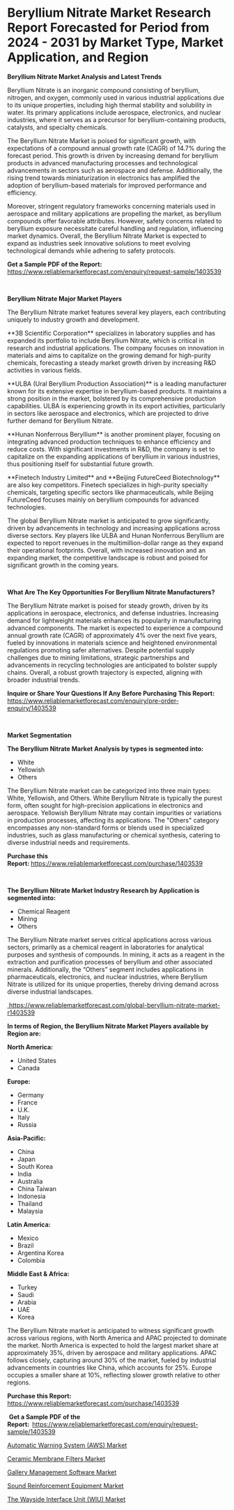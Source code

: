 <p><h1>Beryllium Nitrate Market Research Report Forecasted for Period from 2024 -  2031 by Market Type, Market Application, and Region</h1></p><p><strong>Beryllium Nitrate Market Analysis and Latest Trends</strong></p>
<p><p>Beryllium Nitrate is an inorganic compound consisting of beryllium, nitrogen, and oxygen, commonly used in various industrial applications due to its unique properties, including high thermal stability and solubility in water. Its primary applications include aerospace, electronics, and nuclear industries, where it serves as a precursor for beryllium-containing products, catalysts, and specialty chemicals.</p><p>The Beryllium Nitrate Market is poised for significant growth, with expectations of a compound annual growth rate (CAGR) of 14.7% during the forecast period. This growth is driven by increasing demand for beryllium products in advanced manufacturing processes and technological advancements in sectors such as aerospace and defense. Additionally, the rising trend towards miniaturization in electronics has amplified the adoption of beryllium-based materials for improved performance and efficiency.</p><p>Moreover, stringent regulatory frameworks concerning materials used in aerospace and military applications are propelling the market, as beryllium compounds offer favorable attributes. However, safety concerns related to beryllium exposure necessitate careful handling and regulation, influencing market dynamics. Overall, the Beryllium Nitrate Market is expected to expand as industries seek innovative solutions to meet evolving technological demands while adhering to safety protocols.</p></p>
<p><strong>Get a Sample PDF of the Report:&nbsp;</strong> <a href="https://www.reliablemarketforecast.com/enquiry/request-sample/1403539?utm_campaign=1530&utm_medium=2&utm_source=Github&utm_content=ia&utm_term=23102024&utm_id=beryllium-nitrate">https://www.reliablemarketforecast.com/enquiry/request-sample/1403539</a></p>
<p>&nbsp;</p>
<p><strong>Beryllium Nitrate Major Market Players</strong></p>
<p><p>The Beryllium Nitrate market features several key players, each contributing uniquely to industry growth and development. </p><p>**3B Scientific Corporation** specializes in laboratory supplies and has expanded its portfolio to include Beryllium Nitrate, which is critical in research and industrial applications. The company focuses on innovation in materials and aims to capitalize on the growing demand for high-purity chemicals, forecasting a steady market growth driven by increasing R&D activities in various fields.</p><p>**ULBA (Ural Beryllium Production Association)** is a leading manufacturer known for its extensive expertise in beryllium-based products. It maintains a strong position in the market, bolstered by its comprehensive production capabilities. ULBA is experiencing growth in its export activities, particularly in sectors like aerospace and electronics, which are projected to drive further demand for Beryllium Nitrate.</p><p>**Hunan Nonferrous Beryllium** is another prominent player, focusing on integrating advanced production techniques to enhance efficiency and reduce costs. With significant investments in R&D, the company is set to capitalize on the expanding applications of beryllium in various industries, thus positioning itself for substantial future growth.</p><p>**Finetech Industry Limited** and **Beijing FutureCeed Biotechnology** are also key competitors. Finetech specializes in high-purity specialty chemicals, targeting specific sectors like pharmaceuticals, while Beijing FutureCeed focuses mainly on beryllium compounds for advanced technologies.</p><p>The global Beryllium Nitrate market is anticipated to grow significantly, driven by advancements in technology and increasing applications across diverse sectors. Key players like ULBA and Hunan Nonferrous Beryllium are expected to report revenues in the multimillion-dollar range as they expand their operational footprints. Overall, with increased innovation and an expanding market, the competitive landscape is robust and poised for significant growth in the coming years.</p></p>
<p>&nbsp;</p>
<p><strong>What Are The Key Opportunities For Beryllium Nitrate Manufacturers?</strong></p>
<p><p>The Beryllium Nitrate market is poised for steady growth, driven by its applications in aerospace, electronics, and defense industries. Increasing demand for lightweight materials enhances its popularity in manufacturing advanced components. The market is expected to experience a compound annual growth rate (CAGR) of approximately 4% over the next five years, fueled by innovations in materials science and heightened environmental regulations promoting safer alternatives. Despite potential supply challenges due to mining limitations, strategic partnerships and advancements in recycling technologies are anticipated to bolster supply chains. Overall, a robust growth trajectory is expected, aligning with broader industrial trends.</p></p>
<p><strong>Inquire or Share Your Questions If Any Before Purchasing This Report:</strong> <a href="https://www.reliablemarketforecast.com/enquiry/pre-order-enquiry/1403539?utm_campaign=1530&utm_medium=2&utm_source=Github&utm_content=ia&utm_term=23102024&utm_id=beryllium-nitrate">https://www.reliablemarketforecast.com/enquiry/pre-order-enquiry/1403539</a></p>
<p>&nbsp;</p>
<p><strong>Market Segmentation</strong></p>
<p><strong>The Beryllium Nitrate Market Analysis by types is segmented into:</strong></p>
<p><ul><li>White</li><li>Yellowish</li><li>Others</li></ul></p>
<p><p>The Beryllium Nitrate market can be categorized into three main types: White, Yellowish, and Others. White Beryllium Nitrate is typically the purest form, often sought for high-precision applications in electronics and aerospace. Yellowish Beryllium Nitrate may contain impurities or variations in production processes, affecting its applications. The "Others" category encompasses any non-standard forms or blends used in specialized industries, such as glass manufacturing or chemical synthesis, catering to diverse industrial needs and requirements.</p></p>
<p><strong>Purchase this Report:&nbsp;</strong><a href="https://www.reliablemarketforecast.com/purchase/1403539?utm_campaign=1530&utm_medium=2&utm_source=Github&utm_content=ia&utm_term=23102024&utm_id=beryllium-nitrate">https://www.reliablemarketforecast.com/purchase/1403539</a></p>
<p>&nbsp;</p>
<p><strong>The Beryllium Nitrate Market Industry Research by Application is segmented into:</strong></p>
<p><ul><li>Chemical Reagent</li><li>Mining</li><li>Others</li></ul></p>
<p><p>The Beryllium Nitrate market serves critical applications across various sectors, primarily as a chemical reagent in laboratories for analytical purposes and synthesis of compounds. In mining, it acts as a reagent in the extraction and purification processes of beryllium and other associated minerals. Additionally, the “Others” segment includes applications in pharmaceuticals, electronics, and nuclear industries, where Beryllium Nitrate is utilized for its unique properties, thereby driving demand across diverse industrial landscapes.</p></p>
<p><a href="https://www.reliablemarketforecast.com/global-beryllium-nitrate-market-r1403539?utm_campaign=1530&utm_medium=2&utm_source=Github&utm_content=ia&utm_term=23102024&utm_id=beryllium-nitrate">&nbsp;https://www.reliablemarketforecast.com/global-beryllium-nitrate-market-r1403539</a></p>
<p><strong>In terms of Region, the Beryllium Nitrate Market Players available by Region are:</strong></p>
<p>
    <p> <strong> North America: </strong>
        <ul>
            <li>United States</li>
            <li>Canada</li>
        </ul>
        </p> 
    <p> <strong> Europe: </strong>
        <ul>
            <li>Germany</li>
            <li>France</li>
            <li>U.K.</li>
            <li>Italy</li>
            <li>Russia</li>
        </ul>
        </p> 
    <p> <strong> Asia-Pacific: </strong>
        <ul>
            <li>China</li>
            <li>Japan</li>
            <li>South Korea</li>
            <li>India</li>
            <li>Australia</li>
            <li>China Taiwan</li>
            <li>Indonesia</li>
            <li>Thailand</li>
            <li>Malaysia</li>
        </ul>
        </p> 
    <p> <strong> Latin America: </strong>
        <ul>
            <li>Mexico</li>
            <li>Brazil</li>
            <li>Argentina Korea</li>
            <li>Colombia</li>
        </ul>
        </p> 
    <p> <strong> Middle East & Africa: </strong>
        <ul>
            <li>Turkey</li>
            <li>Saudi</li>
            <li>Arabia</li>
            <li>UAE</li>
            <li>Korea</li>
        </ul>
    </p>
    </p>
<p><p>The Beryllium Nitrate market is anticipated to witness significant growth across various regions, with North America and APAC projected to dominate the market. North America is expected to hold the largest market share at approximately 35%, driven by aerospace and military applications. APAC follows closely, capturing around 30% of the market, fueled by industrial advancements in countries like China, which accounts for 25%. Europe occupies a smaller share at 10%, reflecting slower growth relative to other regions.</p></p>
<p><strong>Purchase this Report: </strong><a href="https://www.reliablemarketforecast.com/purchase/1403539?utm_campaign=1530&utm_medium=2&utm_source=Github&utm_content=ia&utm_term=23102024&utm_id=beryllium-nitrate">https://www.reliablemarketforecast.com/purchase/1403539</a></p>
<p>&nbsp;<strong>Get a Sample PDF of the Report:&nbsp;&nbsp;</strong><a href="https://www.reliablemarketforecast.com/enquiry/request-sample/1403539?utm_campaign=1530&utm_medium=2&utm_source=Github&utm_content=ia&utm_term=23102024&utm_id=beryllium-nitrate">https://www.reliablemarketforecast.com/enquiry/request-sample/1403539</a></p>
<p><strong></strong></p>
<p><p><a href="https://github.com/lesavftol/Market-Research-Report-List-1/blob/main/automatic-warning-system-aws-market.md?utm_campaign=1530&utm_medium=2&utm_source=Github&utm_content=ia&utm_term=23102024&utm_id=beryllium-nitrate">Automatic Warning System (AWS) Market</a></p><p><a href="https://issuu.com/reportprime-2/docs/ceramic-membrane-filters-market-siz_5693efaa938fef?utm_campaign=1530&utm_medium=2&utm_source=Github&utm_content=ia&utm_term=23102024&utm_id=beryllium-nitrate">Ceramic Membrane Filters Market</a></p><p><a href="https://www.linkedin.com/pulse/gallery-management-software-market-evolution-future-outlook-nsrtc?utm_campaign=1530&utm_medium=2&utm_source=Github&utm_content=ia&utm_term=23102024&utm_id=beryllium-nitrate">Gallery Management Software Market</a></p><p><a href="https://issuu.com/reportprime-2/docs/sound-reinforcement-equipment-marke_4f17deaa3de2ea?utm_campaign=1530&utm_medium=2&utm_source=Github&utm_content=ia&utm_term=23102024&utm_id=beryllium-nitrate">Sound Reinforcement Equipment Market</a></p><p><a href="https://github.com/laurita8veso/Market-Research-Report-List-1/blob/main/the-wayside-interface-unit-wiu-market.md?utm_campaign=1530&utm_medium=2&utm_source=Github&utm_content=ia&utm_term=23102024&utm_id=beryllium-nitrate">The Wayside Interface Unit (WIU) Market</a></p></p>